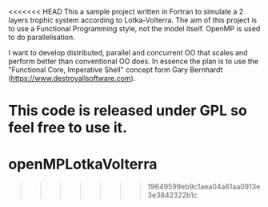<<<<<<< HEAD
This a sample project written in Fortran to simulate a 2 layers trophic system according to Lotka-Volterra. The aim of this project is to use a Functional Programming style, not the model itself. OpenMP is used to do parallelisation.

I want to develop distributed, parallel and concurrent OO that scales and perform better than conventional OO does. In essence the plan is to use the "Functional Core, Imperative Shell" concept form Gary Bernhardt (https://www.destroyallsoftware.com).

This code is released under GPL so feel free to use it.
=======
openMPLotkaVolterra
===================
>>>>>>> 19649599eb9c1aea04a61aa0913e3e3842322b1c
